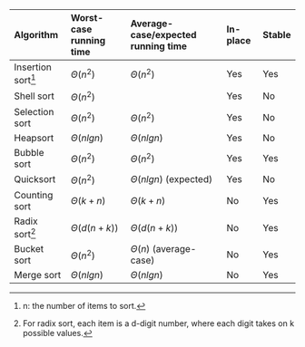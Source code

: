 |Algorithm | Worst-case running time | Average-case/expected running time | In-place | Stable |
| :------- | :------- | :------ | :------ | :------ |
| Insertion sort[^1] | $\Theta(n^2)$ | $\Theta(n^2)$ | Yes | Yes |
| Shell sort | $\Theta(n^2)$ |  | Yes | No |
| Selection sort | $\Theta(n^2)$ | $\Theta(n^2)$ | Yes | No |
| Heapsort | $\Theta(nlgn)$ | $\Theta(nlgn)$ | Yes | No |
| Bubble sort | $\Theta(n^2)$ | $\Theta(n^2)$ | Yes | Yes |
| Quicksort | $\Theta(n^2)$ | $\Theta(nlgn)$ (expected) | Yes | No |
| Counting sort | $\Theta(k+n)$ | $\Theta(k+n)$ | No | Yes |
| Radix sort[^2] | $\Theta(d(n+k))$ | $\Theta(d(n+k))$ | No  | Yes |
| Bucket sort | $\Theta(n^2)$ | $\Theta(n)$ (average-case) | No | Yes |
| Merge sort | $\Theta(nlgn)$ | $\Theta(nlgn)$ | No | Yes |

[^1]: n: the number of items to sort.

[^2]: For radix sort, each item is a d-digit number, where each digit takes on k possible values.